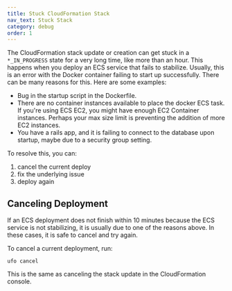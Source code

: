 ```yaml
---
title: Stuck CloudFormation Stack
nav_text: Stuck Stack
category: debug
order: 1
---
```


The CloudFormation stack update or creation can get stuck in a `*_IN_PROGRESS` state for a very long time, like more than an hour.  This happens when you deploy an ECS service that fails to stabilize. Usually, this is an error with the Docker container failing to start up successfully.
There can be many reasons for this. Here are some examples:

* Bug in the startup script in the Dockerfile.
* There are no container instances available to place the docker ECS task. If you're using ECS EC2, you might have enough EC2 Container instances. Perhaps your max size limit is preventing the addition of more EC2 instances.
* You have a rails app, and it is failing to connect to the database upon startup, maybe due to a security group setting.

To resolve this, you can:

1. cancel the current deploy
2. fix the underlying issue
3. deploy again

## Canceling Deployment

If an ECS deployment does not finish within 10 minutes because the ECS service is not stabilizing, it is usually due to one of the reasons above. In these cases, it is safe to cancel and try again.

To cancel a current deployment, run:

    ufo cancel

This is the same as canceling the stack update in the CloudFormation console.
